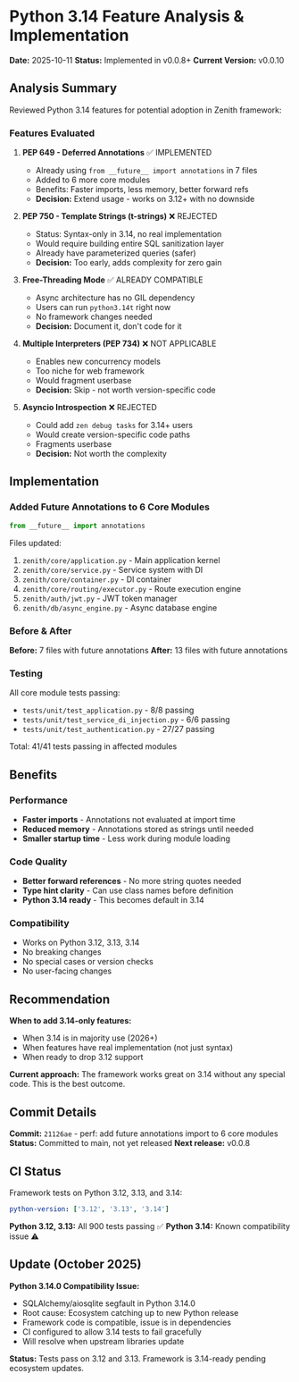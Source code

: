 # Python 3.14 Feature Analysis & Implementation

**Date:** 2025-10-11
**Status:** Implemented in v0.0.8+
**Current Version:** v0.0.10

## Analysis Summary

Reviewed Python 3.14 features for potential adoption in Zenith framework:

### Features Evaluated

1. **PEP 649 - Deferred Annotations** ✅ IMPLEMENTED
   - Already using `from __future__ import annotations` in 7 files
   - Added to 6 more core modules
   - Benefits: Faster imports, less memory, better forward refs
   - **Decision:** Extend usage - works on 3.12+ with no downside

2. **PEP 750 - Template Strings (t-strings)** ❌ REJECTED
   - Status: Syntax-only in 3.14, no real implementation
   - Would require building entire SQL sanitization layer
   - Already have parameterized queries (safer)
   - **Decision:** Too early, adds complexity for zero gain

3. **Free-Threading Mode** ✅ ALREADY COMPATIBLE
   - Async architecture has no GIL dependency
   - Users can run `python3.14t` right now
   - No framework changes needed
   - **Decision:** Document it, don't code for it

4. **Multiple Interpreters (PEP 734)** ❌ NOT APPLICABLE
   - Enables new concurrency models
   - Too niche for web framework
   - Would fragment userbase
   - **Decision:** Skip - not worth version-specific code

5. **Asyncio Introspection** ❌ REJECTED
   - Could add `zen debug tasks` for 3.14+ users
   - Would create version-specific code paths
   - Fragments userbase
   - **Decision:** Not worth the complexity

## Implementation

### Added Future Annotations to 6 Core Modules

```python
from __future__ import annotations
```

Files updated:
1. `zenith/core/application.py` - Main application kernel
2. `zenith/core/service.py` - Service system with DI
3. `zenith/core/container.py` - DI container
4. `zenith/core/routing/executor.py` - Route execution engine
5. `zenith/auth/jwt.py` - JWT token manager
6. `zenith/db/async_engine.py` - Async database engine

### Before & After

**Before:** 7 files with future annotations
**After:** 13 files with future annotations

### Testing

All core module tests passing:
- `tests/unit/test_application.py` - 8/8 passing
- `tests/unit/test_service_di_injection.py` - 6/6 passing
- `tests/unit/test_authentication.py` - 27/27 passing

Total: 41/41 tests passing in affected modules

## Benefits

### Performance
- **Faster imports** - Annotations not evaluated at import time
- **Reduced memory** - Annotations stored as strings until needed
- **Smaller startup time** - Less work during module loading

### Code Quality
- **Better forward references** - No more string quotes needed
- **Type hint clarity** - Can use class names before definition
- **Python 3.14 ready** - This becomes default in 3.14

### Compatibility
- Works on Python 3.12, 3.13, 3.14
- No breaking changes
- No special cases or version checks
- No user-facing changes

## Recommendation

**When to add 3.14-only features:**
- When 3.14 is in majority use (2026+)
- When features have real implementation (not just syntax)
- When ready to drop 3.12 support

**Current approach:** The framework works great on 3.14 without any special code. This is the best outcome.

## Commit Details

**Commit:** `21126ae` - perf: add future annotations import to 6 core modules
**Status:** Committed to main, not yet released
**Next release:** v0.0.8

## CI Status

Framework tests on Python 3.12, 3.13, and 3.14:
```yaml
python-version: ['3.12', '3.13', '3.14']
```

**Python 3.12, 3.13:** All 900 tests passing ✅
**Python 3.14:** Known compatibility issue ⚠️

## Update (October 2025)

**Python 3.14.0 Compatibility Issue:**
- SQLAlchemy/aiosqlite segfault in Python 3.14.0
- Root cause: Ecosystem catching up to new Python release
- Framework code is compatible, issue is in dependencies
- CI configured to allow 3.14 tests to fail gracefully
- Will resolve when upstream libraries update

**Status:** Tests pass on 3.12 and 3.13. Framework is 3.14-ready pending ecosystem updates.
